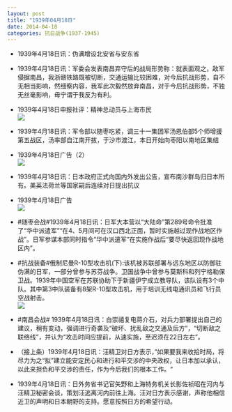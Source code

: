 ```yaml
---
layout: post
title: "1939年04月18日"
date: 2014-04-18
categories: 抗日战争(1937-1945)
---
```


<meta name="referrer" content="no-referrer" />

- 1939年4月18日讯：伪满增设北安省与安东省 

- 1939年4月18日讯：军委会发表南昌弃守后的战局形势称：就表面观之，敌军侵据南昌，我浙赣铁路既被切断，交通运输比较困难，对今后抗战形势，自不无相当影响，然细察内容，我军此次毅然放弃南昌，对于今后抗战形势，不独无丝毫影响，毋宁谓于我反为有利。 

- 1939年4月18日申报社评：精神总动员与上海市民 <br/><img src="https://ww4.sinaimg.cn/large/aca367d8jw1efk1mpaytwj20n90xdtrj.jpg" />

- 1939年4月18日讯：军令部以随枣吃紧，调三十一集团军汤恩伯部5个师增援第五战区，汤率部自江南开拔，于沙市渡江，本日开始向枣阳以南地区集结 

- 1939年4月18日广告（2） <br/><img src="https://ww4.sinaimg.cn/large/aca367d8jw1efjt8wc9v1j20dl0kq79j.jpg" />

- 1939年4月18日讯：日本政府正式向国内外发出公告，宣布南沙群岛归日本所有。美英法荷兰等国家嗣后连续对日提出抗议 

- 1939年4月18日广告 <br/><img src="https://ww3.sinaimg.cn/large/aca367d8jw1efjmawbyqbj20kj0gx793.jpg" />

- #随枣会战#1939年4月18日讯：日军大本营以“大陆命”第289号命令批准了“华中派遣军”“在4、5月间可在汉口西北正面，暂时实施越过现作战地区作战”。日军参谋本部同时指令“华中派遣军”在实施作战后“要尽快返回现作战地区内”。 

- #抗战装备#俄制尼曼R-10型攻击机(下):该机被苏联部署与远东地区以防御驻伪满的日军，一部分曾参与苏芬战争。卫国战争中曾参与莫斯科和列宁格勒保卫战。1939年中国空军在苏联协助下于新疆伊宁成立教导队，该队设有3个中队。其中第3中队装备有8架R-10型攻击机，用于培训无线电通讯员和飞行员空战射击。 <br/><img src="https://ww1.sinaimg.cn/large/aca367d8jw1efjijzwl3uj20dc08s0tz.jpg" />

- #南昌会战# 1939年4月18日讯：白崇禧复电蒋介石，对兵力部署提出自己的建议，稍有变动，强调进行奇袭及“破坏、扰乱敌之交通及后方”，“切断敌之联络线”，并认为“攻击时间应提前，从速实施，至迟须在22日左右”。 

- （接上条）1939年4月18日讯：汪精卫对日方表示，”如果要我来收拾时局，将尽力为之“拟”建立能安定民心和进行和平交涉的中央政权，让日本加以承认，以此来担负和平交涉的责任，作为今后我们的根本工作。“ 

- 1939年4月18日讯：日外务省书记官矢野和上海特务机关长影佐祯昭在河内与汪精卫秘密会谈，策划汪逃离河内前往上海。汪对日方表示感谢，声称他相信近卫的声明和日本朝野的支持。愿意按照日方的希望行动。 

